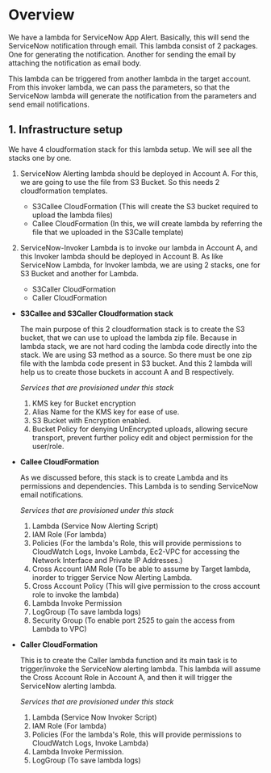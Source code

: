 
# Overview
We have a lambda for ServiceNow App Alert. Basically, this will send the ServiceNow notification through email. This lambda consist of 2 packages. One for generating the notification. Another for sending the email by 
 attaching the notification as email body.

This lambda can be triggered from another lambda in the target account. From this invoker lambda, we can pass the parameters, so that the ServiceNow lambda will generate the notification from the parameters and send
email notifications.

## 1. Infrastructure setup
We have 4 cloudformation stack for this lambda setup. We will see all the stacks one by one. 
 1. ServiceNow Alerting lambda should be deployed in Account A. For this, we are going to use the file from S3 Bucket. So this needs 2 cloudformation templates.
	- S3Callee CloudFormation (This will create the S3 bucket required to upload the lambda files)
	- Callee CloudFormation (In this, we will create lambda by referring the file that we uploaded in the S3Calle template)

 2. ServiceNow-Invoker Lambda is to invoke our lambda in Account A, and this Invoker lambda should be deployed in Account B. As like ServiceNow Lambda, for Invoker lambda, we are using 2 stacks, one for S3 Bucket and another for Lambda. 
	- S3Caller CloudFormation
	- Caller CloudFormation 

 - **S3Callee  and S3Caller Cloudformation stack**

	The main purpose of this 2 cloudformation stack is to create the S3 bucket, that we can use to upload the lambda zip file. Because in lambda stack, we are not hard coding the lambda code directly into the stack. We are using S3 method as a source. So there must be one zip file with the lambda code present in S3 bucket. And this 2 lambda will help us to create those buckets in account A and B respectively.

	*Services that are provisioned under this stack*
	1. KMS key for Bucket encryption
	2. Alias Name for the KMS key for ease of use.
	3. S3 Bucket with Encryption enabled.
	4. Bucket Policy for denying UnEncrypted uploads, allowing secure transport, prevent further policy edit and object permission for the user/role.

 - **Callee CloudFormation**

	As we discussed before, this stack is to create Lambda and its permissions and dependencies. This Lambda is to sending ServiceNow email notifications.

	*Services that are provisioned under this stack*
	1. Lambda (Service Now Alerting Script)
	2. IAM Role (For lambda)
	3. Policies (For the lambda's Role, this will provide permissions to CloudWatch Logs, Invoke Lambda, Ec2-VPC for accessing the Network Interface and Private IP Addresses.)
	4. Cross Account IAM Role (To be able to assume by Target lambda, inorder to trigger Service Now Alerting Lambda.
	5. Cross Account Policy (This will give permission to the cross account role to invoke the lambda)
	6. Lambda Invoke Permission
	7. LogGroup (To save lambda logs)
	8. Security Group (To enable port 2525 to gain the access from Lambda to VPC)

 - **Caller CloudFormation**

	This is to create the Caller lambda function and its main task is to trigger/invoke the ServiceNow alerting lambda.  This lambda will assume the Cross Account Role in Account A, and then it will trigger the ServiceNow alerting lambda.

	*Services that are provisioned under this stack*
	1. Lambda (Service Now Invoker Script)
	2. IAM Role (For lambda)
	3. Policies (For the lambda's Role, this will provide permissions to CloudWatch Logs, Invoke Lambda)
	4. Lambda Invoke Permission.
	5. LogGroup (To save lambda logs)
